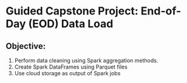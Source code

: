 # Guided Capstone Project: End-of-Day (EOD) Data Load

## Objective:
1. Perform data cleaning using Spark aggregation methods.
2. Create Spark DataFrames using Parquet files
3. Use cloud storage as output of Spark jobs

